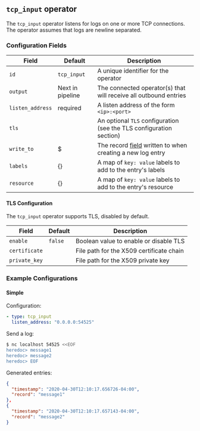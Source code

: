 ## `tcp_input` operator

The `tcp_input` operator listens for logs on one or more TCP connections. The operator assumes that logs are newline separated.

### Configuration Fields

| Field             | Default          | Description                                                                       |
| ---               | ---              | ---                                                                               |
| `id`              | `tcp_input`      | A unique identifier for the operator                                              |
| `output`          | Next in pipeline | The connected operator(s) that will receive all outbound entries                  |
| `listen_address`  | required         | A listen address of the form `<ip>:<port>`                                        |
| `tls`             |                  | An optional `TLS` configuration (see the TLS configuration section)               |
| `write_to`        | $                | The record [field](/docs/types/field.md) written to when creating a new log entry |
| `labels`          | {}               | A map of `key: value` labels to add to the entry's labels                         |
| `resource`        | {}               | A map of `key: value` labels to add to the entry's resource                       |

#### TLS Configuration

The `tcp_input` operator supports TLS, disabled by default.

| Field             | Default          | Description                               |
| ---               | ---              | ---                                       |
| `enable`          | `false`          | Boolean value to enable or disable TLS    |
| `certificate`     |                  | File path for the X509 certificate chain  |
| `private_key`     |                  | File path for the X509 private key        |


### Example Configurations

#### Simple

Configuration:
```yaml
- type: tcp_input
  listen_address: "0.0.0.0:54525"
```

Send a log:
```bash
$ nc localhost 54525 <<EOF
heredoc> message1
heredoc> message2
heredoc> EOF
```

Generated entries:
```json
{
  "timestamp": "2020-04-30T12:10:17.656726-04:00",
  "record": "message1"
},
{
  "timestamp": "2020-04-30T12:10:17.657143-04:00",
  "record": "message2"
}
```
